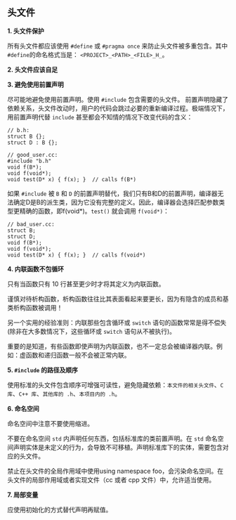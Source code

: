 
## 头文件

**1. 头文件保护**

所有头文件都应该使用 `#define` 或 `#pragma once` 来防止头文件被多重包含。其中`#define`的命名格式当是： `<PROJECT>_<PATH>_<FILE>_H_`。

**2. 头文件应该自足**


**3. 避免使用前置声明**

尽可能地避免使用前置声明。使用 `#include` 包含需要的头文件。
前置声明隐藏了依赖关系，头文件改动时，用户的代码会跳过必要的重新编译过程。极端情况下，用前置声明代替 `include` 甚至都会不知情的情况下改变代码的含义：
```
// b.h:
struct B {};
struct D : B {};

// good_user.cc:
#include "b.h"
void f(B*);
void f(void*);
void test(D* x) { f(x); }  // calls f(B*)
```

如果 `#include` 被 `B` 和 `D` 的前置声明替代，我们只有B和D的前置声明，编译器无法确定D是B的派生类，因为它没有完整的定义。因此，编译器会选择匹配参数类型更精确的函数，即f(void*)。`test()` 就会调用 `f(void*)`：
```
// bad_user.cc:
struct B;
struct D;
void f(B*);
void f(void*);
void test(D* x) { f(x); }  // calls f(void*)
```

**4. 内联函数不包循环**

只有当函数只有 10 行甚至更少时才将其定义为内联函数。

谨慎对待析构函数，析构函数往往比其表面看起来要更长，因为有隐含的成员和基类析构函数被调用！

另一个实用的经验准则：内联那些包含循环或 `switch` 语句的函数常常是得不偿失 (除非在大多数情况下，这些循环或 `switch` 语句从不被执行)。

重要的是知道，有些函数即使声明为内联函数，也不一定总会被编译器内联。例如：虚函数和递归函数一般不会被正常内联。

**5.  `#include` 的路径及顺序**

使用标准的头文件包含顺序可增强可读性，避免隐藏依赖：`本文件的相关头文件`、`C 库`、`C++ 库`、`其他库的 .h`、`本项目内的 .h`。

**6. 命名空间**

命名空间中注意不要使用缩进。

不要在命名空间 `std` 内声明任何东西，包括标准库的类前置声明。在 `std` 命名空间声明实体是未定义的行为，会导致不可移植。声明标准库下的实体，需要包含对应的头文件。

禁止在头文件的全局作用域中使用using namespace foo，会污染命名空间。在头文件的局部作用域或者实现文件（cc 或者 cpp 文件）中，允许适当使用。

**7. 局部变量**

应使用初始化的方式替代声明再赋值。